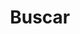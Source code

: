 ---
title: "Buscar"
layout: "search"
description: "Diga oque busca e vou te ajudar..."
summary: "search"
placeholder: "Oque você esta buscando?"
---